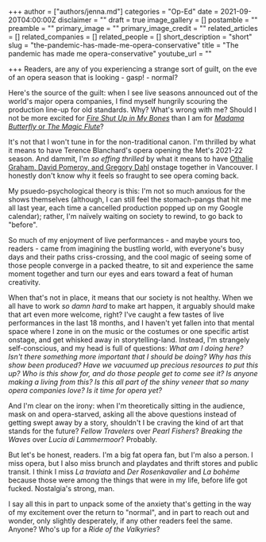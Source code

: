 +++
author = ["authors/jenna.md"]
categories = "Op-Ed"
date = 2021-09-20T04:00:00Z
disclaimer = ""
draft = true
image_gallery = []
postamble = ""
preamble = ""
primary_image = ""
primary_image_credit = ""
related_articles = []
related_companies = []
related_people = []
short_description = "short"
slug = "the-pandemic-has-made-me-opera-conservative"
title = "The pandemic has made me opera-conservative"
youtube_url = ""

+++
Readers, are any of you experiencing a strange sort of guilt, on the eve of an opera season that is looking - gasp! - normal?

Here's the source of the guilt: when I see live seasons announced out of the world's major opera companies, I find myself hungrily scouring the production line-up for old standards. Why? What's wrong with me? Should I not be more excited for [_Fire Shut Up in My Bones_](https://www.metopera.org/season/2021-22-season/fire-shut-up-in-my-bones/) than I am for [_Madama Butterfly_ or _The Magic Flute_](https://www.coc.ca/subscriptions-preview)?

It's not that I won't tune in for the non-traditional canon. I'm thrilled by what it means to have Terence Blanchard's opera opening the Met's 2021-22 season. And dammit, I'm _so effing thrilled_ by what it means to have [Othalie Graham, David Pomeroy, and Gregory Dahl](https://www.vancouveropera.ca/whats-on/cavalleria-rusticana-in-concert/) onstage together in Vancouver. I honestly don't know why it feels so fraught to see opera coming back.

My psuedo-psychological theory is this: I'm not so much anxious for the shows themselves (although, I can still feel the stomach-pangs that hit me all last year, each time a cancelled production popped up on my Google calendar); rather, I'm naïvely waiting on society to rewind, to go back to "before".

So much of my enjoyment of live performances - and maybe yours too, readers - came from imagining the bustling world, with everyone's busy days and their paths criss-crossing, and the cool magic of seeing some of those people converge in a packed theatre, to sit and experience the same moment together and turn our eyes and ears toward a feat of human creativity.

When that's not in place, it means that our society is not healthy. When we all have to work _so damn hard_ to make art happen, it arguably should make that art even more welcome, right? I've caught a few tastes of live performances in the last 18 months, and I haven't yet fallen into that mental space where I zone in on the music or the costumes or one specific artist onstage, and get whisked away in storytelling-land. Instead, I'm strangely self-conscious, and my head is full of questions: _What am I doing here? Isn't there something more important that I should be doing? Why has this show been produced? Have we vacuumed up precious resources to put this up? Who is this show for, and do those people get to come see it? Is anyone making a living from this? Is this all part of the shiny veneer that so many opera companies love? Is it time for opera yet?_

And I'm clear on the irony: when I'm theoretically sitting in the audience, mask on and opera-starved, asking all the above questions instead of getting swept away by a story, shouldn't I be craving the kind of art that stands for the future? _Fellow Travelers_ over _Pearl Fishers_? _Breaking the Waves_ over _Lucia di Lammermoor_? Probably. 

But let's be honest, readers. I'm a big fat opera fan, but I'm also a person. I miss opera, but I also miss brunch and playdates and thrift stores and public transit. I think I miss _La traviata_ and _Der Rosenkavalier_ and _La bohème_ because those were among the things that were in my life, before life got fucked. Nostalgia's strong, man.

I say all this in part to unpack some of the anxiety that's getting in the way of my excitement over the return to "normal", and in part to reach out and wonder, only slightly desperately, if any other readers feel the same. Anyone? Who's up for a _Ride of the Valkyries_?